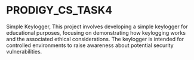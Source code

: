 # PRODIGY_CS_TASK4
Simple Keylogger, This project involves developing a simple keylogger for educational purposes, focusing on demonstrating how keylogging works and the associated ethical considerations. The keylogger is intended for controlled environments to raise awareness about potential security vulnerabilities.
